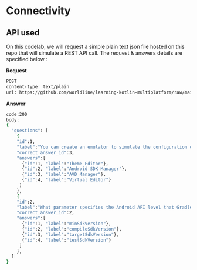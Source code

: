 # Connectivity

## API used

On this codelab, we will request a simple plain text json file hosted on this repo that will simulate a REST API call.
The request & answers details are specified below :

**Request**

```bash
POST
content-type: text/plain  
url: https://github.com/worldline/learning-kotlin-multiplatform/raw/main/quiz.json
```

**Answer**

```bash
code:200
body: 
{
  "questions": [
    { 
    "id":1, 
    "label":"You can create an emulator to simulate the configuration of a particular type of Android device using a tool like", 
    "correct_answer_id":3, 
    "answers":[
      {"id":1, "label":"Theme Editor"},
      {"id":2, "label":"Android SDK Manager"},
      {"id":3, "label":"AVD Manager"},
      {"id":4, "label":"Virtual Editor"}
     ]
    },
    {
    "id":2, 
    "label":"What parameter specifies the Android API level that Gradle should use to compile your app?", 
    "correct_answer_id":2, 
    "answers":[
      {"id":1, "label":"minSdkVersion"},
      {"id":2, "label":"compileSdkVersion"},
      {"id":3, "label":"targetSdkVersion"},
      {"id":4, "label":"testSdkVersion"}
     ]
    },
  ]
}
```